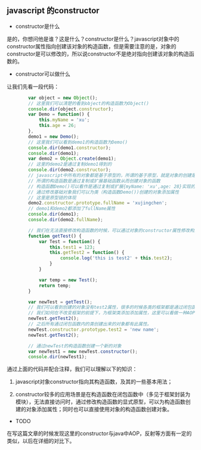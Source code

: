 ## javascript 的constructor

- constructor是什么

是的，你想问他是谁？这是什么？constructor是什么？javascript对象中的constructor属性指向创建该对象的构造函数，但是需要注意的是，对象的constructor是可以修改的，所以说constructor不是绝对指向创建该对象的构造函数的。

- constructor可以做什么

让我们先看一段代码：

````javascript
        var object = new Object();
        // 这里我们可以清楚的看到object的构造函数为Object()
        console.dir(object.constructor);
        var Demo = function() {
            this.myName = 'xu';
            this.age = 26;
        },
        demo1 = new Demo();
        // 这里我们可以看到demo1的构造函数为Demo()
        console.dir(demo1.constructor);
        console.dir(demo1);
        var demo2 = Object.create(demo1);
        // 这里的demo2是通过复制demo1得到的
        console.dir(demo2.constructor);
        // javascript中所有的对象都是基于原型的，所谓的基于原型，就是对象的创建是通过复制扩展对象的方式而实现的
        // 所谓的构造函数是通过复制或扩展基础函数从而创建对象的函数
        // 构造函数Demo()可以看作是通过复制或扩展{myName: 'xu',age: 28}实现的
        // 通过修改基础对象我们可以为类（构造函数Demo())创建的对象添加属性
        // 这里是原型链的体现
        demo2.constructor.prototype.fullName = 'xujingchen';
        // demo1和demo2都添加了fullName属性
        console.dir(demo1);
        console.dir(demo2.fullName);

        // 我们在无法直接修改构造函数的时候，可以通过对象的constructor属性修改构造函数
        function getTest() {
            var Test = function() {
                this.test1 = 123;
                this.getTest2 = function() {
                    console.log('this is test2' + this.test2);
                }
            }

            var temp = new Test();
            return temp;
        }

        var newTest = getTest();
        // 我们可以看到创建的对象没有test2属性，很多的时候各类的框架都是通过闭包函数进行封装的
        // 我们如何在不改变框架的前提下，为框架类添加添加属性，这里可以看做一种AOP的思想
        newTest.getTest2();
        // 之后所有通过闭包函数内的类创建出来的对象都有此属性。
        newTest.constructor.prototype.test2 = 'new name';
        newTest.getTest2();

        // 通过newTest的构造函数创建一个新的对象
        var newTest1 = new newTest.constructor();
        console.dir(newTest1);
````

通过上面的代码并配合注释，我们可以理解以下的知识：

1. javascript对象constructor指向其构造函数，及其的一些基本用法；

2. constructor较多的应用场景是在构造函数在闭包函数中（多见于框架封装为模块），无法直接访问时，通过修改构造函数的显式原型，可以为构造函数创建的对象添加属性；同时也可以直接使用对象的构造函数创建对象。

- TODO

在写这篇文章的时候发现这里的constructor与java中AOP，反射等方面有一定的类似，以后在详细的对比下。